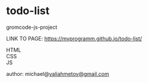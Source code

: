 # todo-list
gromcode-js-project

LINK TO PAGE:
https://mvprogramm.github.io/todo-list/

HTML <br>
CSS  <br>
JS   <br>

author: michael@valiahmetov@gmail.com
